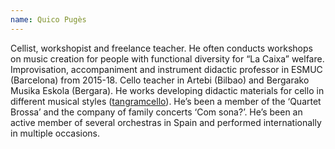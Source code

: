 ```yaml
---
name: Quico Pugès
---
```


Cellist, workshopist and freelance teacher. He often conducts workshops on music creation for people with functional diversity for “La Caixa” welfare. Improvisation, accompaniment and instrument didactic professor in ESMUC (Barcelona) from 2015-18. Cello teacher in Artebi (Bilbao) and Bergarako Musika Eskola (Bergara). He works developing didactic materials for cello in different musical styles ([tangramcello](www.tangramcello.com)). He’s been a member of the ‘Quartet Brossa’ and the company of family concerts ‘Com sona?’. He’s been an active member of several orchestras in Spain and performed internationally in multiple occasions.
